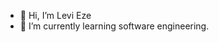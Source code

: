 - 👋 Hi, I’m Levi Eze
- 🌱 I’m currently learning software engineering.

<!---
Leviking19/Leviking19 is a ✨ special ✨ repository because its `README.md` (this file) appears on your GitHub profile.
You can click the Preview link to take a look at your changes.
--->
